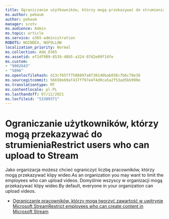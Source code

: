 ```yaml
---
title: Ograniczanie użytkowników, którzy mogą przekazywać do strumienia
ms.author: pebaum
author: pebaum
manager: scotv
ms.audience: Admin
ms.topic: article
ms.service: o365-administration
ROBOTS: NOINDEX, NOFOLLOW
localization_priority: Normal
ms.collection: Adm_O365
ms.assetid: ef2df989-8539-48b5-a324-97d2e09f14fe
ms.custom:
- "9002643"
- "5096"
ms.openlocfilehash: d13cf65ff7508897a8f30140bab858c7b6c70e36
ms.sourcegitcommit: 56650eb9af437ff97e4f4d9ca5a2f53ad5bb990e
ms.translationtype: MT
ms.contentlocale: pl-PL
ms.lasthandoff: 07/12/2021
ms.locfileid: "53389371"
---
```

# <a name="restrict-users-who-can-upload-to-stream"></a><span data-ttu-id="97b4e-102">Ograniczanie użytkowników, którzy mogą przekazywać do strumienia</span><span class="sxs-lookup"><span data-stu-id="97b4e-102">Restrict users who can upload to Stream</span></span>

<span data-ttu-id="97b4e-103">Jako organizacja możesz chcieć ograniczyć liczbę pracowników, którzy mogą przekazywać klipy wideo.</span><span class="sxs-lookup"><span data-stu-id="97b4e-103">As an organization you may want to limit the employees who can upload videos.</span></span> <span data-ttu-id="97b4e-104">Domyślnie wszyscy w organizacji mogą przekazywać klipy wideo.</span><span class="sxs-lookup"><span data-stu-id="97b4e-104">By default, everyone in your organization can upload videos.</span></span>

- [<span data-ttu-id="97b4e-105">Ograniczanie pracowników, którzy mogą tworzyć zawartość w uwitrynie Microsoft Stream</span><span class="sxs-lookup"><span data-stu-id="97b4e-105">Restrict employees who can create content in Microsoft Stream</span></span>](/stream/restrict-uploaders)
